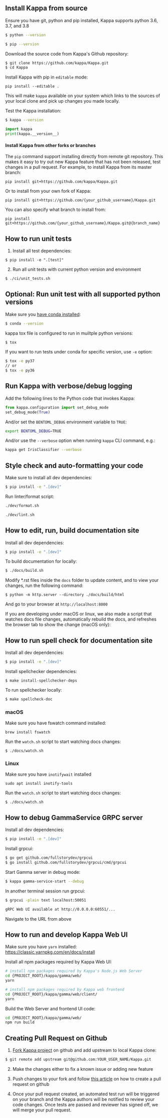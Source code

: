 ## Install Kappa from source

Ensure you have git, python and pip installed, Kappa supports python 3.6, 3.7, and 3.8

```bash
$ python --version
```

```bash
$ pip --version
```


Download the source code from Kappa's Github repository:
```bash
$ git clone https://github.com/kappa/Kappa.git
$ cd Kappa
```

Install Kappa with pip in `editable` mode:
```
pip install --editable .
```

This will make `kappa` available on your system which links to the sources of
your local clone and pick up changes you made locally.

Test the Kappa installation:
```bash
$ kappa --version
```
```python
import kappa
print(kappa.__version__)
```

#### Install Kappa from other forks or branches

The `pip` command support installing directly from remote git repository. This makes it
easy to try out new Kappa feature that has not been released, test changes in a pull 
request. For example, to install Kappa from its master branch:

```
pip install git+https://github.com/kappa/Kappa.git
```

Or to install from your own fork of Kappa:
```
pip install git+https://github.com/{your_github_username}/Kappa.git
```

You can also specify what branch to install from:
```
pip install git+https://github.com/{your_github_username}/Kappa.git@{branch_name}
```



## How to run unit tests

1. Install all test dependencies:
```
$ pip install -e ".[test]"
```

2. Run all unit tests with current python version and environment
```bash
$ ./ci/unit_tests.sh
```

## Optional: Run unit test with all supported python versions

Make sure you [have conda installed](https://docs.conda.io/projects/conda/en/latest/user-guide/install/):
```bash
$ conda --version
```

kappa tox file is configured to run in muiltple python versions:
```bash
$ tox
```

If you want to run tests under conda for specific version, use `-e` option:
```bash
$ tox -e py37
// or
$ tox -e py36
```

## Run Kappa with verbose/debug logging

Add the following lines to the Python code that invokes Kappa:

```python
from kappa.configuration import set_debug_mode
set_debug_mode(True)
```

And/or set the `BENTOML_DEBUG` environment variable to `TRUE`:
```bash
export BENTOML_DEBUG=TRUE
```

And/or use the `--verbose` option when running `kappa` CLI command, e.g.:
```bash
kappa get IrisClassifier --verbose
```

## Style check and auto-formatting your code

Make sure to install all dev dependencies:
```bash
$ pip install -e ".[dev]"
```

Run linter/format script:
```bash
./dev/format.sh

./dev/lint.sh
```

## How to edit, run, build documentation site

Install all dev dependencies:
```bash
$ pip install -e ".[dev]"
```

To build documentation for locally:
```bash
$ ./docs/build.sh
```

Modify \*.rst files inside the `docs` folder to update content, and to
view your changes, run the following command:

```
$ python -m http.server --directory ./docs/build/html
```

And go to your browser at `http://localhost:8000`

If you are developing under macOS or linux, we also made a script that watches docs
file changes, automatically rebuild the docs, and refreshes the browser
tab to show the change (macOS only):

## How to run spell check for documentation site

Install all dev dependencies:
```bash
$ pip install -e ".[dev]"
```

Install spellchecker dependencies:
```
$ make install-spellchecker-deps
```

To run spellchecker locally:
```bash
$ make spellcheck-doc
```


### macOS

Make sure you have fswatch command installed:
```
brew install fswatch
```

Run the `watch.sh` script to start watching docs changes:
```
$ ./docs/watch.sh
```

### Linux
Make sure you have `inotifywait` installed
```shell script
sudo apt install inotify-tools
``` 

Run the `watch.sh` script to start watching docs changes:
```
$ ./docs/watch.sh
```

## How to debug GammaService GRPC server

Install all dev dependencies:
```bash
$ pip install -e ".[dev]"
```

Install grpcui:
```bash
$ go get github.com/fullstorydev/grpcui
$ go install github.com/fullstorydev/grpcui/cmd/grpcui
```

Start Gamma server in debug mode:
```bash
$ kappa gamma-service-start --debug
```

In another terminal session run grpcui:
```bash
$ grpcui -plain text localhost:50051

gRPC Web UI available at http://0.0.0.0:60551/...
```
Navigate to the URL from above


## How to run and develop Kappa Web UI

Make sure you have `yarn` installed: https://classic.yarnpkg.com/en/docs/install 

Install all npm packages required by Kappa Web UI:

```bash
# install npm packages required by Kappa's Node.js Web Server
cd {PROJECT_ROOT}/kappa/gamma/web/
yarn

# install npm packages required by Kappa web frontend
cd {PROJECT_ROOT}/kappa/gamma/web/client/
yarn
```

Build the Web Server and frontend UI code:
```bash
cd {PROJECT_ROOT}/kappa/gamma/web/
npm run build
```


## Creating Pull Request on Github


1. [Fork Kappa project](https://github.com/kappa/Kappa/fork) on github and
add upstream to local Kappa clone:

```bash
$ git remote add upstream git@github.com:YOUR_USER_NAME/Kappa.git
```

2. Make the changes either to fix a known issue or adding new feature

3. Push changes to your fork and follow [this
   article](https://help.github.com/en/articles/creating-a-pull-request)
   on how to create a pull request on github

4. Once your pull request created, an automated test run will be triggered on
   your branch and the Kappa authors will be notified to review your code
   changes. Once tests are passed and reviewer has signed off, we will merge
   your pull request.
